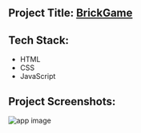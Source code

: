 ## Project Title: [BrickGame](liveLink)

## Tech Stack:
- HTML
- CSS
- JavaScript

## Project Screenshots:
![app image](https://i.ibb.co/NFKhgLX/brickgame.png)
